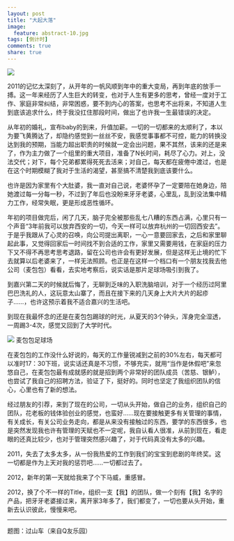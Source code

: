 ```yaml
---
layout: post
title: "大起大落"
image:
  feature: abstract-10.jpg
tags: [倒计时]
comments: true
share: true
---
```


![](http://pic.yupoo.com/peigen123_v/EonfHT9d/Nr3iR.jpg)


2011的记忆太深刻了，从开年的一帆风顺到年中的重大变局，再到年底的放手一搏。这一年来经历了人生巨大的转变，也对于人生有更多的思考，曾经一度对于工作、家庭非常纠结，非常困惑，要不到内心的答案，也思考不出将来，不知道人生到底该追求什么，终于我没扛住那段时间，做出了也许我一生最错误的决定。

从年初的婚礼，宣布baby的到来，升值加薪。一切的一切都来的太顺利了，本以为要飞黄腾达了，却隐约感觉到一丝丝不安，我感觉事事都不可控，能力的转换没达到我的预期，当能力超出职责的时候就一定会出问题，果不其然，该来的还是来了，作为主力做了一个组里的重大项目，准备了N长时间，耗尽了心力。对上，没法交代；对下，每个兄弟都累得死死去活来；对自己，每天都在疲倦中渡过，也是在这个时期模糊了我对于生活的渴望，甚至搞不清楚我到底该要什么。

也许是因为家里有个大肚婆，我一直对自己说，老婆怀孕了一定要陪在她身边，陪她渡过每一分每一秒，不过到了年后也没盼来牙牙老婆，心里乱，乱到没法集中精力工作，经常失眠，更是形成恶性循环。

年初的项目做完后，闲了几天，脑子完全被那些乱七八糟的东西占满，心里只有一个声音“3年前我可以放弃西安的一切，今天一样可以放弃杭州的一切回西安去”。于是乎我跟从了心灵的召唤，向公司提出离职，一心一意要回家去，之后和家里聊起此事，又觉得回家后一时间找不到合适的工作，家里又需要用钱，在家庭的压力下又不得不再思考思考退路，留在公司也许会有更好发展，但是这样无止境的忙下去就算以后老婆来了，一样无法照顾。也正是在这样一个档口有一个朋友找我去他公司（麦包包）看看，去实地考察后，说实话是那片足球场吸引到我了。

到嘉兴第二天的时候就后悔了，无聊到乏味的入职洗脑培训，对于一个经历过阿里巴巴洗礼的人，这玩意太山寨了，而且在接下来的几天身上大片大片的起疹子……，也许这预示着我不适合嘉兴的生活吧。

到现在我最怀念的还是在麦包包踢球的时光，从夏天的3个钟头，浑身完全湿透，一周踢3-4次，感觉又回到了大学时代。

![](http://pic.yupoo.com/peigen123/BEoQDFAd/medish.jpg)
麦包包足球场

在麦包包的工作没什么好说的，每天的工作量锐减到之前的30%左右，每天都可以准时17：30下班，说实话还真是不习惯，不够充实，就用“当作是休假吧”来忽悠自己，在麦包包最有成就感的就是招到两个非常好的团队成员（苦慈、银鲈），也尝试了我自己的招聘方法，验证了下，挺好的。同时也坚定了我组织团队的信心，心里也有了新的想法。

经过朋友的引荐，来到了现在的公司，一切从头开始，做自己的业务，组织自己的团队，花老板的钱体验创业的感觉，也蛮好……现在要接触更多有关管理的事情，有关成长，有关公司业务走向，都是从来没有接触过的东西，要学的东西很多，也是突然发现我也许有管理的天赋也不一定呢，我自认看人很准，从前到现在，看走眼的还真比较少，也对于管理突然感兴趣了，对于代码真没有太多的兴趣。

2011，失去了太多太多，从一份我热爱的工作到我们的宝宝到悲剧的年终奖。这一切都是作为上天对我的惩罚吧……一切都过去了。

2012，新年的第一天就给我来了个下马威，重感冒。

2012，换了个不一样的Title，组织一支【我】的团队，做一个刻有【我】名字的产品，把牙牙老婆接过来，离开家3年多了，我们都变了，一切也要从头开始，重新去认识彼此，慢慢来吧。


---
题图：过山车（来自Q友乐园）
